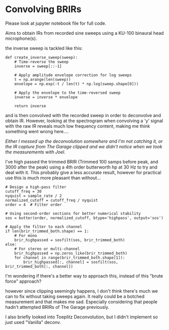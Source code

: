 # Convolving BRIRs

Please look at jupyter notebook file for full code.

Aims to obtain IRs from recorded sine sweeps using a KU-100 binaural head microphone(s). 

the inverse sweep is tackled like this: 

```
def create_inverse_sweep(sweep):
    # Time-reverse the sweep
    inverse = sweep[::-1]
    
    # Apply amplitude envelope correction for log sweeps
    t = np.arange(len(sweep))
    envelope = np.exp(-t / len(t) * np.log(sweep.shape[0]))
    
    # Apply the envelope to the time-reversed sweep
    inverse = inverse * envelope
    
    return inverse
```
and is then convolved with the recorded sweep in order to deconvolve and obtain IR. 
However, looking at the spectrogram when convolving a 'y' signal with the raw IR reveals much low frequency content, making me think something went wrong here....

*Either I messed up the deconvolution somewhere and I'm not catching it, or the IR capture from The Garage clipped and we didn't notice when we took the measurements with Joel.* 

I've high passed the trimmed BRIR (Trimmed 100 samps before peak, and 3000 after the peak) using a 4th order butterworth hp at 30 Hz to try and deal with it. 
This probably give a less accurate result, however for practical use this is much more pleasant than without...

```
# Design a high-pass filter
cutoff_freq = 30
nyquist = sample_rate / 2
normalized_cutoff = cutoff_freq / nyquist
order = 4  # Filter order

# Using second-order sections for better numerical stability
sos = butter(order, normalized_cutoff, btype='highpass', output='sos')

# Apply the filter to each channel
if len(brir_trimmed_both.shape) == 1:
    # For mono
    brir_highpassed = sosfilt(sos, brir_trimmed_both)
else:
    # For stereo or multi-channel
    brir_highpassed = np.zeros_like(brir_trimmed_both)
    for channel in range(brir_trimmed_both.shape[1]):
        brir_highpassed[:, channel] = sosfilt(sos, brir_trimmed_both[:, channel])
```

I'm wondering if there's a better way to approach this, instead of this "brute force" approach?

however since clipping seemingly happens, I don't think there's much we can to fix without taking sweeps again.
It really could be a botched measurement and that makes me sad. Especially considering that people hadn't attempted BRIRs of The Garage previously.





I also briefly looked into Toeplitz Deconvolution, but I didn't implement so just used "Vanilla" deconv.
